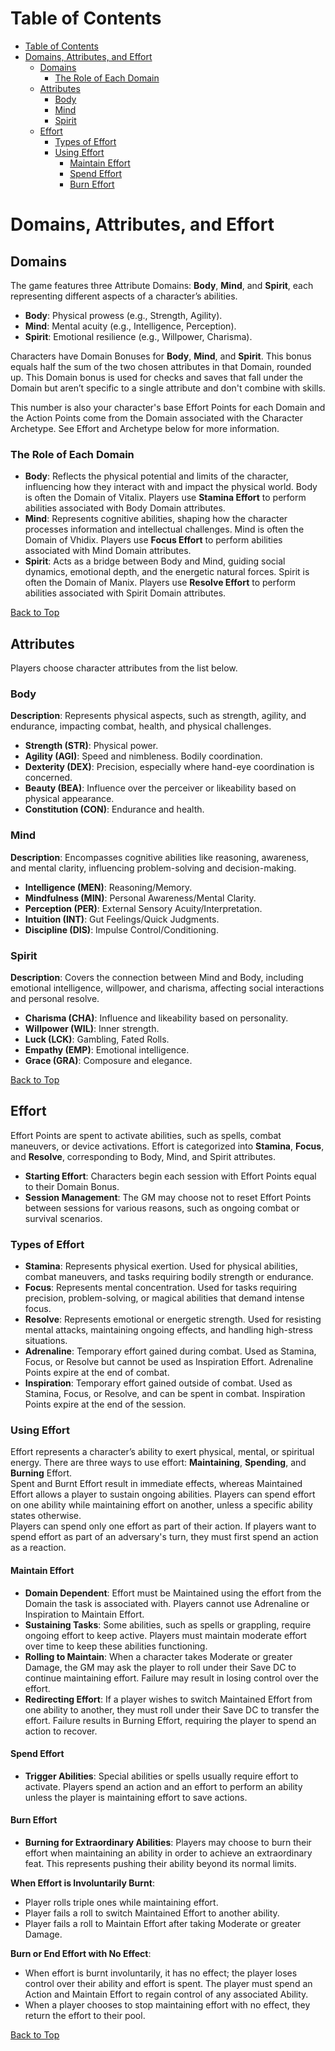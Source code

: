 # Table of Contents
- [Table of Contents](#table-of-contents)
- [Domains, Attributes, and Effort](#domains-attributes-and-effort)
  - [Domains](#domains)
    - [The Role of Each Domain](#the-role-of-each-domain)
  - [Attributes](#attributes)
    - [Body](#body)
    - [Mind](#mind)
    - [Spirit](#spirit)
  - [Effort](#effort)
    - [Types of Effort](#types-of-effort)
    - [Using Effort](#using-effort)
      - [Maintain Effort](#maintain-effort)
      - [Spend Effort](#spend-effort)
      - [Burn Effort](#burn-effort)

# Domains, Attributes, and Effort

## Domains

The game features three Attribute Domains: **Body**, **Mind**, and **Spirit**, each representing different aspects of a character’s abilities.

- **Body**: Physical prowess (e.g., Strength, Agility).  
- **Mind**: Mental acuity (e.g., Intelligence, Perception).  
- **Spirit**: Emotional resilience (e.g., Willpower, Charisma).

Characters have Domain Bonuses for **Body**, **Mind**, and **Spirit**. This bonus equals half the sum of the two chosen attributes in that Domain, rounded up. This Domain bonus is used for checks and saves that fall under the Domain but aren’t specific to a single attribute and don't combine with skills.

This number is also your character's base Effort Points for each Domain and the Action Points come from the Domain associated with the Character Archetype. See Effort and Archetype below for more information.

### The Role of Each Domain

- **Body**: Reflects the physical potential and limits of the character, influencing how they interact with and impact the physical world. Body is often the Domain of Vitalix. Players use **Stamina Effort** to perform abilities associated with Body Domain attributes.  
- **Mind**: Represents cognitive abilities, shaping how the character processes information and intellectual challenges. Mind is often the Domain of Vhidix. Players use **Focus Effort** to perform abilities associated with Mind Domain attributes.  
- **Spirit**: Acts as a bridge between Body and Mind, guiding social dynamics, emotional depth, and the energetic natural forces. Spirit is often the Domain of Manix. Players use **Resolve Effort** to perform abilities associated with Spirit Domain attributes.

[Back to Top](#table-of-contents)

## Attributes

Players choose character attributes from the list below.

### Body

**Description**: Represents physical aspects, such as strength, agility, and endurance, impacting combat, health, and physical challenges.

- **Strength (STR)**: Physical power.  
- **Agility (AGI)**: Speed and nimbleness. Bodily coordination.  
- **Dexterity (DEX)**: Precision, especially where hand-eye coordination is concerned.  
- **Beauty (BEA)**: Influence over the perceiver or likeability based on physical appearance.  
- **Constitution (CON)**: Endurance and health.

### Mind

**Description**: Encompasses cognitive abilities like reasoning, awareness, and mental clarity, influencing problem-solving and decision-making.

- **Intelligence (MEN)**: Reasoning/Memory.  
- **Mindfulness (MIN)**: Personal Awareness/Mental Clarity.  
- **Perception (PER)**: External Sensory Acuity/Interpretation.  
- **Intuition (INT)**: Gut Feelings/Quick Judgments.  
- **Discipline (DIS)**: Impulse Control/Conditioning.

### Spirit

**Description**: Covers the connection between Mind and Body, including emotional intelligence, willpower, and charisma, affecting social interactions and personal resolve.

- **Charisma (CHA)**: Influence and likeability based on personality.  
- **Willpower (WIL)**: Inner strength.  
- **Luck (LCK)**: Gambling, Fated Rolls.  
- **Empathy (EMP)**: Emotional intelligence.  
- **Grace (GRA)**: Composure and elegance.

[Back to Top](#table-of-contents)

## Effort

Effort Points are spent to activate abilities, such as spells, combat maneuvers, or device activations. Effort is categorized into **Stamina**, **Focus**, and **Resolve**, corresponding to Body, Mind, and Spirit attributes.

- **Starting Effort**: Characters begin each session with Effort Points equal to their Domain Bonus.  
- **Session Management**: The GM may choose not to reset Effort Points between sessions for various reasons, such as ongoing combat or survival scenarios.

### Types of Effort

- **Stamina**: Represents physical exertion. Used for physical abilities, combat maneuvers, and tasks requiring bodily strength or endurance.  
- **Focus**: Represents mental concentration. Used for tasks requiring precision, problem-solving, or magical abilities that demand intense focus.  
- **Resolve**: Represents emotional or energetic strength. Used for resisting mental attacks, maintaining ongoing effects, and handling high-stress situations.  
- **Adrenaline**: Temporary effort gained during combat. Used as Stamina, Focus, or Resolve but cannot be used as Inspiration Effort. Adrenaline Points expire at the end of combat.  
- **Inspiration**: Temporary effort gained outside of combat. Used as Stamina, Focus, or Resolve, and can be spent in combat. Inspiration Points expire at the end of the session.

### Using Effort

Effort represents a character’s ability to exert physical, mental, or spiritual energy. There are three ways to use effort: **Maintaining**, **Spending**, and **Burning** Effort.  
Spent and Burnt Effort result in immediate effects, whereas Maintained Effort allows a player to sustain ongoing abilities. Players can spend effort on one ability while maintaining effort on another, unless a specific ability states otherwise.  
Players can spend only one effort as part of their action. If players want to spend effort as part of an adversary's turn, they must first spend an action as a reaction.

#### Maintain Effort

- **Domain Dependent**: Effort must be Maintained using the effort from the Domain the task is associated with. Players cannot use Adrenaline or Inspiration to Maintain Effort.  
- **Sustaining Tasks**: Some abilities, such as spells or grappling, require ongoing effort to keep active. Players must maintain moderate effort over time to keep these abilities functioning.  
- **Rolling to Maintain**: When a character takes Moderate or greater Damage, the GM may ask the player to roll under their Save DC to continue maintaining effort. Failure may result in losing control over the effort.  
- **Redirecting Effort**: If a player wishes to switch Maintained Effort from one ability to another, they must roll under their Save DC to transfer the effort. Failure results in Burning Effort, requiring the player to spend an action to recover.

#### Spend Effort

- **Trigger Abilities**: Special abilities or spells usually require effort to activate. Players spend an action and an effort to perform an ability unless the player is maintaining effort to save actions.

#### Burn Effort

- **Burning for Extraordinary Abilities**: Players may choose to burn their effort when maintaining an ability in order to achieve an extraordinary feat. This represents pushing their ability beyond its normal limits.

**When Effort is Involuntarily Burnt**:

- Player rolls triple ones while maintaining effort.  
- Player fails a roll to switch Maintained Effort to another ability.  
- Player fails a roll to Maintain Effort after taking Moderate or greater Damage.

**Burn or End Effort with No Effect**:

- When effort is burnt involuntarily, it has no effect; the player loses control over their ability and effort is spent. The player must spend an Action and Maintain Effort to regain control of any associated Ability.  
- When a player chooses to stop maintaining effort with no effect, they return the effort to their pool.

[Back to Top](#table-of-contents)

